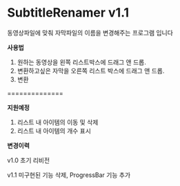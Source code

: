 SubtitleRenamer v1.1
===============

동영상파일에 맞춰 자막파일의 이름을 변경해주는 프로그램 입니다

**사용법**

1. 원하는 동영상을 왼쪽 리스트박스에 드래그 앤 드롭.
2. 변환하고싶은 자막을 오른쪽 리스트 박스에 드래그 앤 드롭.
3. 변환



==============

**지원예정**

1. 리스트 내 아이템의 이동 및 삭제
2. 리스트 내 아이템의 개수 표시


**변경이력**

v1.0  초기 리비전

v1.1  미구현된 기능 삭제, ProgressBar 기능 추가

